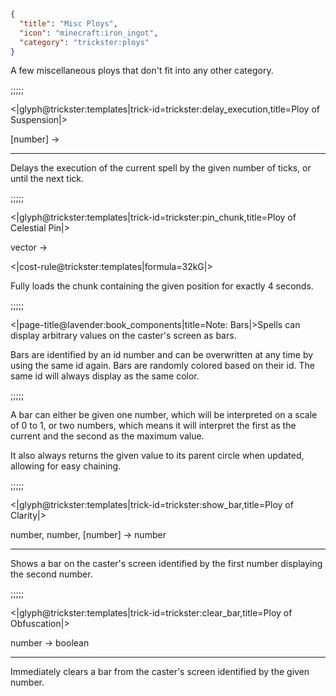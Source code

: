 ```json
{
  "title": "Misc Ploys",
  "icon": "minecraft:iron_ingot",
  "category": "trickster:ploys"
}
```

A few miscellaneous ploys that don't fit into any other category.

;;;;;

<|glyph@trickster:templates|trick-id=trickster:delay_execution,title=Ploy of Suspension|>

[number] ->

---

Delays the execution of the current spell by the given number of ticks, or until the next tick.

;;;;;

<|glyph@trickster:templates|trick-id=trickster:pin_chunk,title=Ploy of Celestial Pin|>

vector ->

<|cost-rule@trickster:templates|formula=32kG|>

Fully loads the chunk containing the given position for exactly 4 seconds.

;;;;;

<|page-title@lavender:book_components|title=Note: Bars|>Spells can display arbitrary values on the caster's screen as bars.


Bars are identified by an id number and can be overwritten at any time by using the same id again.
Bars are randomly colored based on their id. The same id will always display as the same color.

;;;;;

A bar can either be given one number, which will be interpreted on a scale of 0 to 1, or two numbers, 
which means it will interpret the first as the current and the second as the maximum value.


It also always returns the given value to its parent circle when updated, allowing for easy chaining.

;;;;;

<|glyph@trickster:templates|trick-id=trickster:show_bar,title=Ploy of Clarity|>

number, number, [number] -> number

---

Shows a bar on the caster's screen identified by the first number displaying the second number.

;;;;;

<|glyph@trickster:templates|trick-id=trickster:clear_bar,title=Ploy of Obfuscation|>

number -> boolean

---

Immediately clears a bar from the caster's screen identified by the given number.

